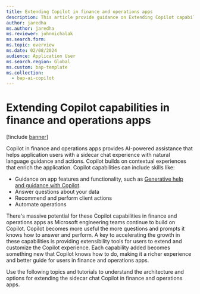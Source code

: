 ```yaml
---
title: Extending Copilot in finance and operations apps
description: This article provide guidance on Extending Copilot capabilities in finance and operations apps.
author: jaredha
ms.author: jaredha
ms.reviewer: johnmichalak
ms.search.form:
ms.topic: overview
ms.date: 02/08/2024
audience: Application User
ms.search.region: Global
ms.custom: bap-template
ms.collection:
  - bap-ai-copilot
---
```


# Extending Copilot capabilities in finance and operations apps

[!include [banner](../includes/banner.md)]

Copilot in finance and operations apps provides AI-powered assistance that helps application users with a sidecar chat experience with natural language guidance and actions. Copilot builds on contextual experiences that enrich the application. Copilot capabilities can include skills like:

- Guidance on app features and functionality, such as [Generative help and guidance with Copilot](./copilot-generative-help).
- Answer questions about your data
- Recommend and perform client actions
- Automate operations

There's massive potential for these Copilot capabilities in finance and operations apps as Microsoft engineering teams continue to build on Copilot. Copilot becomes more useful the more questions and prompts it knows how to answer and perform. A key to accelerating the growth in these capabilities is providing extensibility tools for users to extend and customize the Copilot experience. Each capability added becomes something new that Copilot knows how to do, making it a richer experience and better guide for users in finance and operations apps.

Use the following topics and tutorials to understand the architecture and options for extending the sidecar chat Copilot in finance and operations apps.


